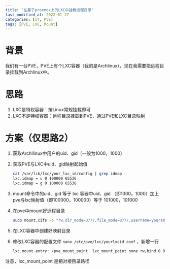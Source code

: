 ```yaml
---
title: "在基于proxmox上的LXC中挂载远程目录"
last_modified_at: 2022-01-27
categories: [IT, PVE] 
tags: [PVE, LXC, Mount] 
---
```



# 背景
我们有一台PVE，PVE上有个LXC容器（我的是Archlinux），现在我需要把远程目录挂载到Archlinux中。

# 思路
1. LXC是特权容器：按Linux常规挂载即可
2. LXC不是特权容器：远程目录挂载到PVE，通过PVE和LXC目录映射

# 方案（仅思路2）
1. 获取Archllinux中用户的uid、gid（一般为1000，1000）
2. 获取PVE与LXC中uid、gid映射起始值
    ```bash
    cat /var/lib/lxc/your_lxc_id/config | grep idmap
    lxc.idmap = u 0 100000 65536
    lxc.idmap = g 0 100000 65536
    ```

3. mount命令中的uid、gid 等于 lxc 容器中uid、gid （即1000，1000）加上 pve与lxc映射值（即100000，100000）等于 101000，101000
4. 在pve中mount好远程目录
    ```bash
    sudo mount.cifs -o "rw,dir_mode=0777,file_mode=0777,username=yoursmbusername,password=yoursmbpassword,uid=101000,gid=101000" //remote_ip //mount_point
    ```

5.  在LXC容器中创建好映射目录
6. 修改LXC容器的配置文件 `nano /etc/pve/lxc/yourlxcid.conf` ，新增一行
    ```bash
    lxc.mount.entry: /pve_mount_point  lxc_mount_point none rw,bind 0 0
    ```
注意，lxc_mount_point 是相对根目录路径


